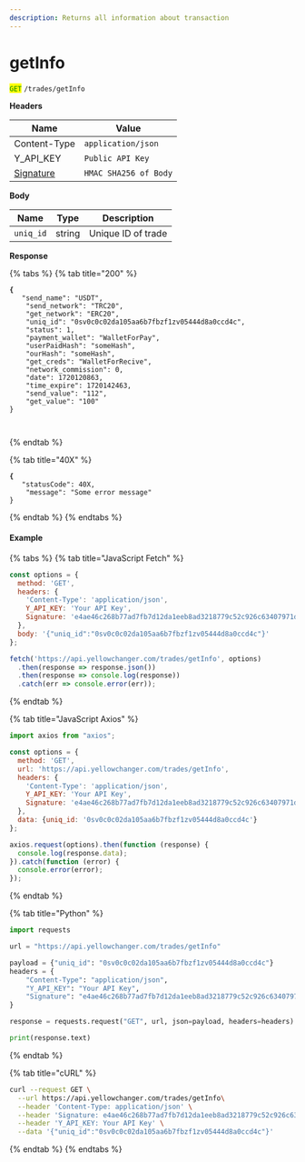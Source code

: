 ```yaml
---
description: Returns all information about transaction
---
```


# getInfo

<mark style="color:green;">`GET`</mark> `/trades/getInfo`

**Headers**

| Name                         | Value                 |
| ---------------------------- | --------------------- |
| Content-Type                 | `application/json`    |
| Y\_API\_KEY                  | `Public API Key`      |
| [Signature](../signature.md) | `HMAC SHA256 of Body` |

**Body**

| Name      | Type   | Description        |
| --------- | ------ | ------------------ |
| `uniq_id` | string | Unique ID of trade |

**Response**

{% tabs %}
{% tab title="200" %}
<pre class="language-json"><code class="lang-json"><strong>{
</strong>	"send_name": "USDT",
	"send_network": "TRC20",
	"get_network": "ERC20",
	"uniq_id": "0sv0c0c02da105aa6b7fbzf1zv05444d8a0ccd4c",
	"status": 1,
	"payment_wallet": "WalletForPay",
	"userPaidHash": "someHash",
	"ourHash": "someHash",
	"get_creds": "WalletForRecive",
	"network_commission": 0,
	"date": 1720120863,
	"time_expire": 1720142463,
	"send_value": "112",
	"get_value": "100"
}


</code></pre>
{% endtab %}

{% tab title="40X" %}
<pre class="language-json"><code class="lang-json"><strong>{
</strong>	"statusCode": 40X,
	"message": "Some error message"
}
</code></pre>
{% endtab %}
{% endtabs %}

#### Example

{% tabs %}
{% tab title="JavaScript Fetch" %}
```javascript
const options = {
  method: 'GET',
  headers: {
    'Content-Type': 'application/json',
    Y_API_KEY: 'Your API Key',
    Signature: 'e4ae46c268b77ad7fb7d12da1eeb8ad3218779c52c926c63407971da7537848e'
  },
  body: '{"uniq_id":"0sv0c0c02da105aa6b7fbzf1zv05444d8a0ccd4c"}'
};

fetch('https://api.yellowchanger.com/trades/getInfo', options)
  .then(response => response.json())
  .then(response => console.log(response))
  .catch(err => console.error(err));
```
{% endtab %}

{% tab title="JavaScript Axios" %}
```javascript
import axios from "axios";

const options = {
  method: 'GET',
  url: 'https://api.yellowchanger.com/trades/getInfo',
  headers: {
    'Content-Type': 'application/json',
    Y_API_KEY: 'Your API Key',
    Signature: 'e4ae46c268b77ad7fb7d12da1eeb8ad3218779c52c926c63407971da7537848e'
  },
  data: {uniq_id: '0sv0c0c02da105aa6b7fbzf1zv05444d8a0ccd4c'}
};

axios.request(options).then(function (response) {
  console.log(response.data);
}).catch(function (error) {
  console.error(error);
});
```
{% endtab %}

{% tab title="Python" %}
```python
import requests

url = "https://api.yellowchanger.com/trades/getInfo"

payload = {"uniq_id": "0sv0c0c02da105aa6b7fbzf1zv05444d8a0ccd4c"}
headers = {
    "Content-Type": "application/json",
    "Y_API_KEY": "Your API Key",
    "Signature": "e4ae46c268b77ad7fb7d12da1eeb8ad3218779c52c926c63407971da7537848e"
}

response = requests.request("GET", url, json=payload, headers=headers)

print(response.text)
```
{% endtab %}

{% tab title="cURL" %}
```bash
curl --request GET \
  --url https://api.yellowchanger.com/trades/getInfo\
  --header 'Content-Type: application/json' \
  --header 'Signature: e4ae46c268b77ad7fb7d12da1eeb8ad3218779c52c926c63407971da7537848e' \
  --header 'Y_API_KEY: Your API Key' \
  --data '{"uniq_id":"0sv0c0c02da105aa6b7fbzf1zv05444d8a0ccd4c"}'
```
{% endtab %}
{% endtabs %}

